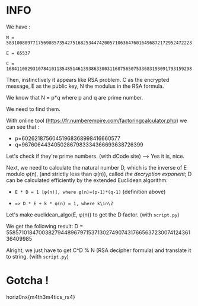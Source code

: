 # INFO

We have :

    N = 5831008097717569085735427516825344742005710636476016496872172952472223

    E = 65537

    C = 1684110829310784101135485146139386330031168756507533683193091793159298

Then, instinctively it appears like RSA problem. C as the encrypted message, E as the public key, N the modulus in the RSA formula.

We know that N = p*q where p and q are prime number.

We need to find them.

With online tool (https://fr.numberempire.com/factoringcalculator.php) we can see that : 

- p=60262187560451968368998416660577
- q=96760644340502867983334366693638726399

Let's check if they're prime numbers. (with dCode site) --> Yes it is, nice.

Next, we need to calculate the natural number D, which is the inverse of E modulo φ(n), (and strictly less than φ(n)), called _the decryption exponent_; D can be calculated efficiently by the extended Euclidean algorithm: 

- `E * D = 1 [φ(n)], where φ(n)=(p-1)*(q-1)`  (definition above)

- `=> D * E + k * φ(n) = 1, where k\in\Z`

Let's make euclidean_algo(E, φ(n)) to get the D factor. (with `script.py`)

We get the following result:
D = 558571018470038279448967971537130274907431766563723007412436136409985

Alright, we just have to get C^D % N (RSA decipher formula) and translate it to string. (with `script.py`)

# Gotcha !

horiz0nx{m4th3m4tics_rs4}
